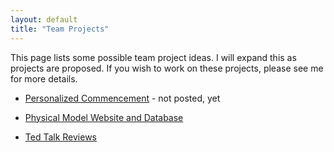 ```yaml
---
layout: default
title: "Team Projects"
---
```


This page lists some possible team project ideas.  I will expand this as projects are proposed.  If you wish to work on these projects, please see me for more details.


* [Personalized Commencement](Personalized_Commencement_Project.pdf) - not posted, yet

* [Physical Model Website and Database](Physical_Model_Website_and_Database.pptx)

* [Ted Talk Reviews](TED_Talk_Reviews_CS_Project.pdf)

